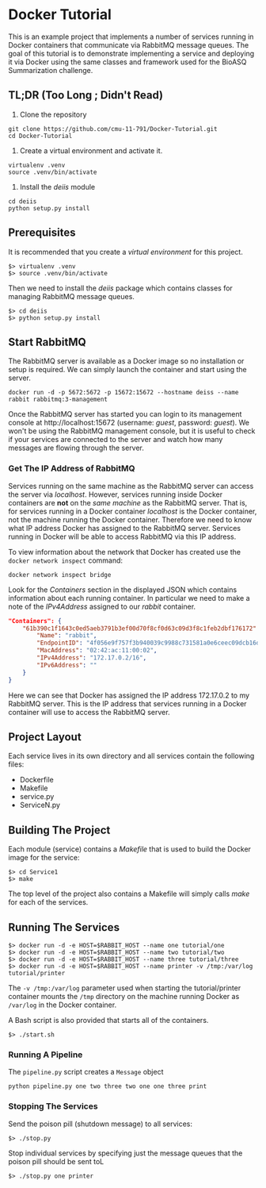 # Docker Tutorial

This is an example project that implements a number of services running in Docker containers that communicate via RabbitMQ message queues.  The goal of this tutorial is to demonstrate implementing a service and deploying it via Docker using the same classes and framework used for the BioASQ Summarization challenge.

## TL;DR  (Too Long ; Didn't Read)

1. Clone the repository<br/>
```
git clone https://github.com/cmu-11-791/Docker-Tutorial.git
cd Docker-Tutorial
```
1. Create a virtual environment and activate it.<br/>
```
virtualenv .venv
source .venv/bin/activate
```
1. Install the *deiis* module<br/>
```
cd deiis
python setup.py install
```

## Prerequisites

It is recommended that you create a *virtual environment* for this project.

```
$> virtualenv .venv
$> source .venv/bin/activate
```

Then we need to install the *deiis* package which contains classes for managing RabbitMQ message queues.

```
$> cd deiis
$> python setup.py install
```

## Start RabbitMQ

The RabbitMQ server is available as a Docker image so no installation or setup is required.  We can simply launch the container and start using the server.

```
docker run -d -p 5672:5672 -p 15672:15672 --hostname deiss --name rabbit rabbitmq:3-management
```

Once the RabbitMQ server has started you can login to its management console at http://localhost:15672 (username: *guest*, password: *guest*). We won't be using the RabbitMQ management console, but it is useful to check if your services are connected to the server and watch how many messages are flowing through the server.

### Get The IP Address of RabbitMQ

Services running on the same machine as the RabbitMQ server can access the server via *localhost*.  However, services running inside Docker containers are **not** on the *same machine* as the RabbitMQ server.  That is, for services running in a Docker container *localhost* is the Docker container, not the machine running the Docker container.  Therefore we need to know what IP address Docker has assigned to the RabbitMQ server.  Services running in Docker will be able to access RabbitMQ via this IP address.

To view information about the network that Docker has created use the `docker network inspect` command:

```
docker network inspect bridge
```

Look for the *Containers* section in the displayed JSON which contains information about each running container.  In particular we need to make a note of the *IPv4Address* assigned to our *rabbit* container.

```json
"Containers": {
    "61b390c1f1643c0ed5aeb3791b3ef00d70f8cf0d63c09d3f8c1feb2dbf176172": {
        "Name": "rabbit",
        "EndpointID": "4f056e9f757f3b940039c9988c731581a0e6ceec09dcb16d63db18b5c300c09f",
        "MacAddress": "02:42:ac:11:00:02",
        "IPv4Address": "172.17.0.2/16",
        "IPv6Address": ""
    }
}
```

Here we can see that Docker has assigned the IP address 172.17.0.2 to my RabbitMQ server.  This is the IP address that services running in a Docker container will use to access the RabbitMQ server.

## Project Layout

Each service lives in its own directory and all services contain the following files:

* Dockerfile
* Makefile
* service.py
* ServiceN.py


## Building The Project

Each module (service) contains a *Makefile* that is used to build the Docker image for the service:

```
$> cd Service1
$> make
```

The top level of the project also contains a Makefile will simply calls *make* for each of the services.

## Running The Services

```
$> docker run -d -e HOST=$RABBIT_HOST --name one tutorial/one
$> docker run -d -e HOST=$RABBIT_HOST --name two tutorial/two
$> docker run -d -e HOST=$RABBIT_HOST --name three tutorial/three
$> docker run -d -e HOST=$RABBIT_HOST --name printer -v /tmp:/var/log tutorial/printer
```

The `-v /tmp:/var/log` parameter used when starting the tutorial/printer container mounts the `/tmp` directory on the machine running Docker as `/var/log` in the Docker container.

A Bash script is also provided that starts all of the containers.

```
$> ./start.sh
```

### Running A Pipeline

The `pipeline.py` script creates a `Message` object
```
python pipeline.py one two three two one one three print
```

### Stopping The Services


Send the poison pill (shutdown message) to all services:

```
$> ./stop.py
```

Stop individual services by specifying just the message queues that the poison pill should be sent toL

```
$> ./stop.py one printer
```

